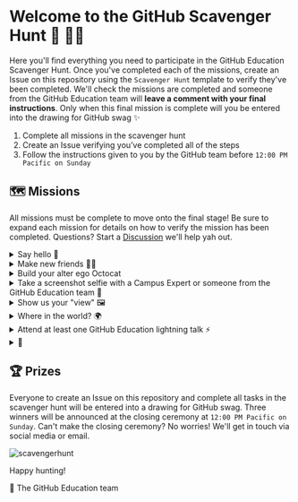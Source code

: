 # Welcome to the GitHub Scavenger Hunt 👋 🕵️‍♀️

Here you'll find everything you need to participate in the GitHub Education Scavenger Hunt. Once you've completed each of the missions, create an Issue on this repository using the `Scavenger Hunt` template to verify they've been completed. We'll check the missions are completed and someone from the GitHub Education team will **leave a comment with your final instructions**. Only when this final mission is complete will you be entered into the drawing for GitHub swag ✨

1. Complete all missions in the scavenger hunt
2. Create an Issue verifying you’ve completed all of the steps
3. Follow the instructions given to you by the GitHub team before `12:00 PM Pacific on Sunday`

## 🗺 Missions

All missions must be complete to move onto the final stage! Be sure to expand each mission for details on how to verify the mission has been completed. Questions? Start a [Discussion](https://github.com/education/hackconviii/discussions) we'll help yah out.

<details>
<summary>Say hello 👋</summary>
  
 * Conferences are always more fun when you run into old friends and connections 👯‍♀️ Scan the list of attendees and send a quick hello to each name you recognize on the list. No names you recognize? We'll be your friend! Say hi to @elisemoe or @juanpflores. Complete this task by checking the box to say you've reconnected with someone at HackCon VIII.
</details>

<details>
<summary>Make new friends 👯‍♀️</summary>
  
 * Now that we've done some catching up, let's make a new friend. Choose one name (at random or someone you've wanted to connect with) and introduce yourself. Let them know why you love your student community and ask a question about theirs :) To complete this mission you'll need to send us a screenshot of your intro. No need to include their response!
</details>

<details>
<summary>Build your alter ego Octocat</summary>
  
 * Head on over to the [Octocat Generator](https://myoctocat.com/) and create an Octocat representing your wonderful self. Tag `@GitHubEducation` and use the hashtag `#HackCon` on Twitter for a chance to be featured! Upload your Octocat to the Issue in order to complete this one.
</details>

<details>
  <summary>Take a screenshot selfie with a Campus Expert or someone from the GitHub Education team  📸 </summary>
  
 *  Keep at eye on Discord through out the day and we'll let you know when we're hanging out inthe networking section. You can never be sure who you'll meet! When you come accross someone from the team (we'll be wearing our GitHub hoodies), capture a screenshot selfie. Share the selfie (usie?) in the Issue to verify this one.
  </details>
  
  <details>
  <summary>Show us your "view" 🖼 </summary>
  
 *  Share a picture of your “view” at the conference. Laptop on the couch? Maybe the weather's nice and you're hanging out outside? Let's see what HackCon looks like in your slice on the universe. Upload a picture to the [Discussion](https://github.com/education/hackconviii/discussions) to verify this mission.
  </details>
  
<details>
  <summary>Where in the world? 🌍 </summary>
  
 *  Major League Hacking is a global community of hackers and community builders, and we are so excited that this year's HackCon is accessible from anywhere. Share something about your part of the world by taking a picture that represents your culture or location. For example, @elisemoe lives in Seattle so she might share a picture of an umbrella. This mission is verified by adding your image to the `Where in the world 🌍` [Discussion](https://github.com/education/hackconviii/discussions)
</details>

<details>
  <summary>Attend at least one GitHub Education lightning talk ⚡️ </summary>
  
  * What did you learn? Write a sentance or two about something that stood out, or something you learned.
  
</details>

<details>
  <summary>🥚 </summary>
  
  * You'll know it [when you see it](https://education.github.com/hackcon) 👀 Make sure to take a screenshot and upload to the Issue!
  
</details>

## 🏆 Prizes
Everyone to create an Issue on this repository and complete all tasks in the scavenger hunt will be entered into a drawing for GitHub swag. Three winners will be announced at the closing ceremony at `12:00 PM Pacific on Sunday`. Can't make the closing ceremony? No worries! We'll get in touch via social media or email.

![scavengerhunt](https://user-images.githubusercontent.com/6633808/90445043-dc5b3280-e093-11ea-8440-c1de3b722115.png)

Happy hunting!

💖 The GitHub Education team


